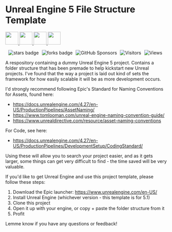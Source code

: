 # Unreal Engine 5 File Structure Template

<!-- Tools Start -->
<a href = "https://docs.unrealengine.com/5.1/en-US/"> <img height="40" img width="40" src="https://cdn.simpleicons.org/unrealengine/white"> </a> 
<a href = "https://learn.microsoft.com/en-us/cpp/c-language"> <img height="40" img width="40" src="https://cdn.simpleicons.org/c"> </a>
<a href = "https://learn.microsoft.com/en-us/cpp/cpp-language"> <img height="40" img width="40" src="https://cdn.simpleicons.org/c++"> </a>
<a href = "https://learn.microsoft.com/en-us/dotnet/csharp"> <img height="40" img width="40" src="https://cdn.simpleicons.org/csharp"> </a>
<!-- Tools End -->  
  
<!-- Badges Start -->
<div align="center">
  <img style="margin-right: 6px" alt="stars badge" src="https://img.shields.io/github/stars/jdsherbert/jdsherbert"/>
  <img style="margin-right: 6px" alt="forks badge" src="https://img.shields.io/github/forks/jdsherbert/jdsherbert?label=Fork"/>
  <img style="margin-right: 6px" alt="GitHub Sponsors" src="https://img.shields.io/github/sponsors/jdsherbert"/>
  <img style="margin-right: 6px" alt="Visitors" src="https://visitor-badge.glitch.me/badge?page_id=github.com/jdsherbert"/>
  <img style="margin-right: 6px" alt="Views" src="https://komarev.com/ghpvc/?username=JDSherbert" href="https://github.com/JDSherbert"/>
</div>
<!-- Badges End -->

A respository containing a dummy Unreal Engine 5 project. Contains a folder structure that has been premade to help kickstart new Unreal projects. I've found that the way a project is laid out kind of sets the framework for how easily scalable it will be as more development occurs.

I'd strongly recommend following Epic's Standard for Naming Conventions for Assets, found here:
 - https://docs.unrealengine.com/4.27/en-US/ProductionPipelines/AssetNaming/
 - https://www.tomlooman.com/unreal-engine-naming-convention-guide/
 - https://www.unrealdirective.com/resource/asset-naming-conventions

For Code, see here:
 - https://docs.unrealengine.com/4.27/en-US/ProductionPipelines/DevelopmentSetup/CodingStandard/

Using these will allow you to search your project easier, and as it gets larger, some things can get very difficult to find - the time saved will be very valuable.

If you'd like to get Unreal Engine and use this project template, please follow these steps:
1. Download the Epic launcher: https://www.unrealengine.com/en-US/
2. Install Unreal Engine (whichever version - this template is for 5.1)
3. Clone this project
4. Open it up with your engine, or copy + paste the folder structure from it
5. Profit

Lemme know if you have any questions or feedback!
